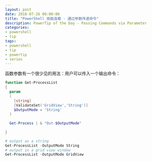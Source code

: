 ```yaml
---
layout: post
date: 2018-07-26 00:00:00
title: "PowerShell 技能连载 - 通过参数传递命令"
description: PowerTip of the Day - Passing Commands via Parameter
categories:
- powershell
- tip
tags:
- powershell
- tip
- powertip
- series
---
```

函数参数有一个很少见的用法：用户可以传入一个输出命令：

```powershell
function Get-ProcessList
{
  param
  (
    [string]
    [ValidateSet('GridView','String')]
    $OutputMode = 'String'
  )
  
  Get-Process | & "Out-$OutputMode"
  
}

# output as a string
Get-ProcessList -OutputMode String
# output in a grid view window
Get-ProcessList -OutputMode GridView
```

<!--本文国际来源：[Passing Commands via Parameter](http://community.idera.com/powershell/powertips/b/tips/posts/passing-commands-via-parameter)-->
